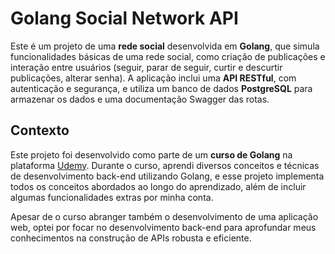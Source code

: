 # Golang Social Network API


Este é um projeto de uma **rede social** desenvolvida em **Golang**, que simula funcionalidades básicas de uma rede social, como criação de publicações e interação entre usuários (seguir, parar de seguir, curtir e descurtir publicações, alterar senha). A aplicação inclui uma **API RESTful**, com autenticação e segurança, e utiliza um banco de dados **PostgreSQL** para armazenar os dados e uma documentação Swagger das rotas.

## Contexto

Este projeto foi desenvolvido como parte de um **curso de Golang** na plataforma [Udemy](https://www.udemy.com/course/aprenda-golang-do-zero-desenvolva-uma-aplicacao-completa/?couponCode=BFCPSALE24). Durante o curso, aprendi diversos conceitos e técnicas de desenvolvimento back-end utilizando Golang, e esse projeto implementa todos os conceitos abordados ao longo do aprendizado, além de incluir algumas funcionalidades extras por minha conta.

Apesar de o curso abranger também o desenvolvimento de uma aplicação web, optei por focar no desenvolvimento back-end para aprofundar meus conhecimentos na construção de APIs robusta e eficiente.